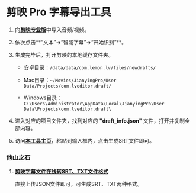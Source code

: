 # 剪映 Pro 字幕导出工具

1. 向[**剪映专业版**](https://lv.ulikecam.com/)中导入音频/视频。

2. 依次点击**“文本”**→**“智能字幕”**→**“开始识别”**。

3. 生成完毕后，打开剪映的本地缓存文件夹。

   - 安卓目录：`/data/data/com.lemon.lv/files/newdrafts/`

   - Mac目录：`~/Movies/JianyingPro/User Data/Projects/com.lveditor.draft/`

   - Windows目录：`C:\Users\Administrator\AppData\Local\JianyingPro\User Data\Projects\com.lveditor.draft\`

4. 进入对应的项目文件夹，找到对应的 **"draft_info.json"** 文件，打开并复制全部内容。

5. 访问[**本工具主页**](https://jianying.demo.chengyishu.net)，粘贴到输入框内，点击生成SRT文件即可。



### 他山之石

1. [**剪映字幕文件在线转SRT、TXT文件格式**](http://jy.gdjiajixf.com/)

   直接上传JSON文件即可，可生成SRT、TXT两种格式。

